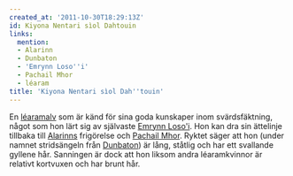 ```yaml
---
created_at: '2011-10-30T18:29:13Z'
id: Kiyona Nentari sìol Dahtouin
links:
  mention:
  - Alarinn
  - Dunbaton
  - 'Emrynn Loso''i'
  - Pachail Mhor
  - léaram
title: 'Kiyona Nentari sìol Dah''touin'
---
```


En [léaramalv] som är känd för sina goda kunskaper inom svärdsfäktning, något som hon lärt sig av
självaste [Emrynn Loso'i]. Hon kan dra sin ättelinje tillbaka till [Alarinns] frigörelse och
[Pachail Mhor]. Ryktet säger att hon (under namnet stridsängeln från [Dunbaton]) är lång, ståtlig
och har ett svallande gyllene hår. Sanningen är dock att hon liksom andra léaramkvinnor är relativt
kortvuxen och har brunt hår.

  [léaramalv]: léaram
  [Emrynn Loso'i]: Emrynn_Losoi
  [Alarinns]: Alarinn
  [Pachail Mhor]: Pachail_Mhor
  [Dunbaton]: Dunbaton